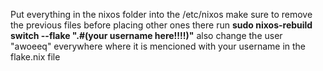 Put everything in the nixos folder into the /etc/nixos
make sure to remove the previous files before placing other ones there
run **sudo nixos-rebuild switch --flake ".#(your username here!!!!)"**
also change the user "awoeeq" everywhere where it is mencioned with your username in the flake.nix file
